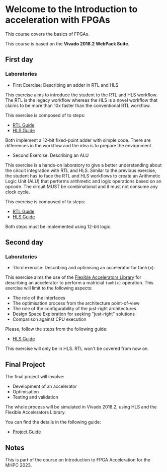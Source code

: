 # Welcome to the Introduction to acceleration with FPGAs

This course covers the basics of FPGAs.

This course is based on the **Vivado 2018.2 WebPack Suite**.

## First day

### Laboratories

* First Exercise: Describing an adder in RTL and HLS

This exercise aims to introduce the student to the RTL and HLS workflow. The RTL is the legacy workflow whereas the HLS is a novel workflow that claims to be more than 10x faster than the conventional RTL workflow.

This exercise is composed of to steps:

* [RTL Guide](first-exercise/adder/RTL/GUIDE.md)
* [HLS Guide](first-exercise/adder/HLS/GUIDE.md)

Both implement a 12-bit fixed-point adder with simple code. There are differences in the workflow and the idea is to prepare the environment.

* Second Exercise: Describing an ALU

This exercise is a hands-on laboratory to give a better understanding about the circuit integration with RTL and HLS. Similar to the previous exercise, the student has to face the RTL and HLS workflows to create an Arithmetic Logic Unit (ALU) that performs arithmetic and logic operations based on an opcode. The circuit MUST be combinational and it must not consume any clock cycle.

This exercise is composed of to steps:

* [RTL Guide](second-exercise/alu/RTL/GUIDE.md)
* [HLS Guide](second-exercise/alu/HLS/GUIDE.md)

Both steps must be implemented using 12-bit logic.

## Second day

### Laboratories

* Third exercise: Describing and optimising an accelerator for $\tanh(x)$.

This exercise aims the use of the [Flexible Accelerators Library](https://gitlab.com/ecas-lab-tec/approximate-flexible-acceleration-ml/flexible-accelerators-library-fal) for describing an accelerator to perform a matricial `tanh(x)` operation. This exercise will limit to the following aspects:

* The role of the interfaces
* The optimisation process from the architecture point-of-view
* The role of the configurability of the just-right architectures
* Design Space Exploration for seeking "just-right" solutions
* Comparison against CPU execution

Please, follow the steps from the following guide:

* [HLS Guide](third-exercise/GUIDE.md)

This exercise will only be in HLS. RTL won't be covered from now on.

## Final Project

The final project will involve:

* Development of an accelerator
* Optimisation
* Testing and validation

The whole process will be simulated in Vivado 2018.2, using HLS and the Flexible Accelerators Library.

You can find the details in the following guide:

* [Project Guide](final-exercise/GUIDE.md)

## Notes

This is part of the course on Introduction to FPGA Acceleration for the MHPC 2023.
